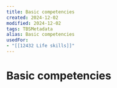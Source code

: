 ```yaml
---
title: Basic competencies
created: 2024-12-02
modified: 2024-12-02
tags: TBSMetadata
alias: Basic competencies
usedFor:
- "[[12432 Life skills]]"
---
```

# Basic competencies
